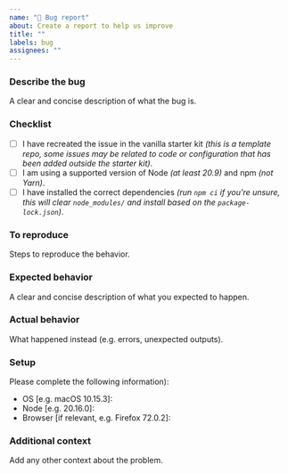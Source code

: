 ```yaml
---
name: "🐛 Bug report"
about: Create a report to help us improve
title: ""
labels: bug
assignees: ""
---
```


### Describe the bug

A clear and concise description of what the bug is.

### Checklist

- [ ] I have recreated the issue in the vanilla starter kit _(this is a template repo, some issues may be related to code or configuration that has been added outside the starter kit)_.
- [ ] I am using a supported version of Node _(at least 20.9)_ and npm _(not Yarn)_.
- [ ] I have installed the correct dependencies _(run `npm ci` if you're unsure, this will clear `node_modules/` and install based on the `package-lock.json`)_.

### To reproduce

Steps to reproduce the behavior.

### Expected behavior

A clear and concise description of what you expected to happen.

### Actual behavior

What happened instead (e.g. errors, unexpected outputs).

### Setup

Please complete the following information):

- OS [e.g. macOS 10.15.3]:
- Node [e.g. 20.16.0]:
- Browser [if relevant, e.g. Firefox 72.0.2]:

### Additional context

Add any other context about the problem.
